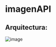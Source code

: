 # imagenAPI

## Arquitectura:
![image](https://github.com/JuanAmaya14/imagenAPI/assets/66374583/d54b626b-c92a-4eab-ac54-1a3ce96bc528)

